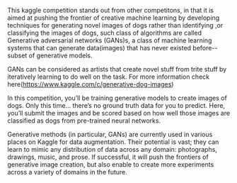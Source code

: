 This kaggle competition stands out from other competitons, in that it is aimed at pushing the frontier of creative machine learning by developing techniques for generating novel images of dogs rather than identifying ,or classifying the images of dogs, such class of algorithms are called Generative adversarial networks (GANs)s, a class of machine learning systems that can generate data(images) that has never existed before-- subset of generative models.  

GANs can be considered as artists that create novel stuff from trite stuff by iteratively learning to do well on the task.
For more information check here(https://www.kaggle.com/c/generative-dog-images)  

In this competition, you’ll be training generative models to create images of dogs. Only this time… there’s no ground truth data for you to predict. Here, you’ll submit the images and be scored based on how well those images are classified as dogs from pre-trained neural networks.

Generative methods (in particular, GANs) are currently used in various places on Kaggle for data augmentation. Their potential is vast; they can learn to mimic any distribution of data across any domain: photographs, drawings, music, and prose. If successful, it will push the frontiers of generative image creation, but also enable to create more experiments across a variety of domains in the future.
